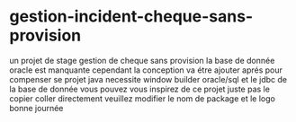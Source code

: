 # gestion-incident-cheque-sans-provision
un projet de stage gestion de cheque sans provision la base de donnée oracle est manquante cependant la conception va étre ajouter aprés pour compenser se projet java necessite window builder oracle/sql et le jdbc de la base de donnée vous pouvez vous inspirez de ce projet juste pas le copier coller directement veuillez modifier le nom de package et le logo bonne journée
